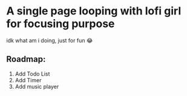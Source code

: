# A single page looping with lofi girl for focusing purpose 
idk what am i doing, just for fun :joy:

## Roadmap:
1. Add Todo List
2. Add Timer
3. Add music player
   